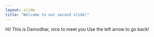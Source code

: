 ```yaml
---
layout: slide
title: "Welcome to our second slide!"
---
```

Hi! This is Damodhar, nice to meet you
Use the left arrow to go back!
